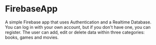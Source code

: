 # FirebaseApp

A simple Firebase app that uses Authentication and a Realtime Database. You can log in with your own account, but if you don't have one, you can register. The user can add, edit or delete data within three categories: books, games and movies.
